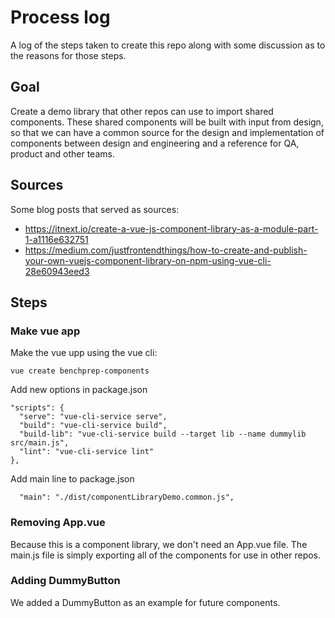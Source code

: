 # Process log
A log of the steps taken to create this repo along with some discussion as to the reasons for those steps.

## Goal
Create a demo library that other repos can use to import shared components. These shared components will be built with input from design, so that we can have a common source for the design and implementation of components between design and engineering and a reference for QA, product and other teams.

## Sources
Some blog posts that served as sources:
- https://itnext.io/create-a-vue-js-component-library-as-a-module-part-1-a1116e632751
- https://medium.com/justfrontendthings/how-to-create-and-publish-your-own-vuejs-component-library-on-npm-using-vue-cli-28e60943eed3

## Steps

### Make vue app
Make the vue upp using the vue cli:

```
vue create benchprep-components
```

Add new options in package.json

```
"scripts": {
  "serve": "vue-cli-service serve",
  "build": "vue-cli-service build",
  "build-lib": "vue-cli-service build --target lib --name dummylib src/main.js",
  "lint": "vue-cli-service lint"
},
```

Add main line to package.json

```
  "main": "./dist/componentLibraryDemo.common.js",
```

### Removing App.vue
Because this is a component library, we don't need an App.vue file. The main.js file is simply exporting all of the components for use in other repos.

### Adding DummyButton
We added a DummyButton as an example for future components.
